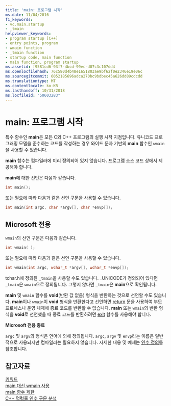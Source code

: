 ```yaml
---
title: 'main: 프로그램 시작'
ms.date: 11/04/2016
f1_keywords:
- vc.main.startup
- _tmain
helpviewer_keywords:
- program startup [C++]
- entry points, program
- wmain function
- _tmain function
- startup code, main function
- main function, program startup
ms.assetid: f9581cd6-93f7-4bcd-99ec-d07c3c107dd4
ms.openlocfilehash: 76c580d4b48e1651803ae9bf62f0e2346e19e06c
ms.sourcegitcommit: 6052185696adca270bc9bdbec45a626dd89cdcdd
ms.translationtype: MT
ms.contentlocale: ko-KR
ms.lasthandoff: 10/31/2018
ms.locfileid: "50603283"
---
```

# <a name="main-program-startup"></a>main: 프로그램 시작

특수 함수인 **main**은 모든 C와 C++ 프로그램의 실행 시작 지점입니다. 유니코드 프로그래밍 모델을 준수하는 코드를 작성하는 경우 와이드 문자 기반의 **main** 함수인 `wmain`을 사용할 수 있습니다.

**main** 함수는 컴파일러에 미리 정의되어 있지 않습니다. 프로그램 소스 코드 상에서 제공해야 합니다.

**main**에 대한 선언은 다음과 같습니다.

```cpp
int main();
```

또는 필요에 따라 다음과 같은 선언 구문을 사용할 수 있습니다.

```cpp
int main(int argc, char *argv[], char *envp[]);
```

## <a name="microsoft-specific"></a>Microsoft 전용

`wmain`의 선언 구문은 다음과 같습니다.

```cpp
int wmain( );
```

또는 필요에 따라 다음과 같은 선언 구문을 사용할 수 있습니다.

```cpp
int wmain(int argc, wchar_t *argv[], wchar_t *envp[]);
```

tchar.h에 정의된 `_tmain`을 사용할 수도 있습니다. _UNICODE가 정의되어 있다면 `_tmain`은 `wmain`으로 정의됩니다. 그렇지 않다면 `_tmain`은 **main**으로 확인됩니다.

**main** 및 `wmain` 함수를 **void**(반환 값 없음) 형식을 반환하는 것으로 선언할 수도 있습니다. **main**이나 `wmain`이 **void** 형식을 반환한다고 선언하면 [return](../cpp/return-statement-in-program-termination-cpp.md) 문을 사용하여 부모 프로세스나 운영 체제에 종료 코드를 반환할 수 없습니다. **main** 또는 `wmain`의 반환 형식을 **void**로 선언했을 때 종료 코드를 반환하려면 [exit](../cpp/exit-function.md) 함수를 사용해야 합니다.

**Microsoft 전용 종료**

`argc` 및 `argv`의 형식은 언어에 의해 정의됩니다. `argc`, `argv` 및 `envp`라는 이름은 일반적으로 사용되지만 컴파일러는 필요하지 않습니다. 자세한 내용 및 예제는 [인수 정의](../cpp/argument-definitions.md)를 참조합니다.

## <a name="see-also"></a>참고자료

[키워드](../cpp/keywords-cpp.md)<br/>
[main 대신 wmain 사용](../cpp/using-wmain-instead-of-main.md)<br/>
[main 함수 제한](../cpp/main-function-restrictions.md)<br/>
[C++ 명령줄 인수 구문 분석](../cpp/parsing-cpp-command-line-arguments.md)
